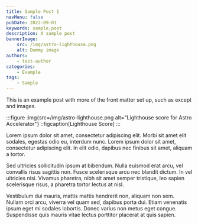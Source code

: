 ```yaml
---
title: Sample Post 1
navMenu: false
pubDate: 2022-09-01
keywords: sample,post
description: A sample post
bannerImage:
    src: /img/astro-lighthouse.png
    alt: Dummy image
authors:
    - test-author
categories:
    - Example
tags:
    - Sample
---
```


This is an example post with more of the front matter set up, such as except and images.

:::figure
:img{src=/img/astro-lighthouse.png alt="Lighthouse score for Astro Accelerator"}
::figcaption[Lighthouse Score]
:::

Lorem ipsum dolor sit amet, consectetur adipiscing elit. Morbi sit amet elit sodales, egestas odio eu, interdum nunc. Lorem ipsum dolor sit amet, consectetur adipiscing elit. In elit odio, dapibus nec finibus sit amet, aliquam a tortor.

Sed ultricies sollicitudin ipsum at bibendum. Nulla euismod erat arcu, vel convallis risus sagittis non. Fusce scelerisque arcu nec blandit dictum. In vel ultricies nisi. Vivamus pharetra, nibh sit amet semper tristique, leo sapien scelerisque risus, a pharetra tortor lectus at nisl.

Vestibulum dui mauris, mattis mattis hendrerit non, aliquam non sem. Nullam orci arcu, viverra vel quam sed, dapibus porta dui. Etiam venenatis ipsum eget mi sodales lobortis. Donec varius non metus eget congue. Suspendisse quis mauris vitae lectus porttitor placerat at quis sapien.